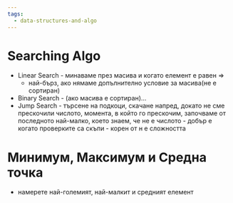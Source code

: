 ```yaml
---
tags:
  - data-structures-and-algo
---
```


# Searching Algo
- Linear Search - минаваме през масива и когато елемент е равен =>
    - най-бърз, ако нямаме допълнително условие за масива(не е сортиран)
- Binary Search - (ако масива е сортиран)...
- Jump Search - търсене на подкоци, скачане напред, докато не сме прескочили числото, момента, в който го
прескочим, започваме от последното най-малко, което знаем, че не е числото - добър е когато проверките са скъпи - корен от н е сложността

# Минимум, Максимум и Средна точка
- намерете най-големият, най-малкит и средният елемент